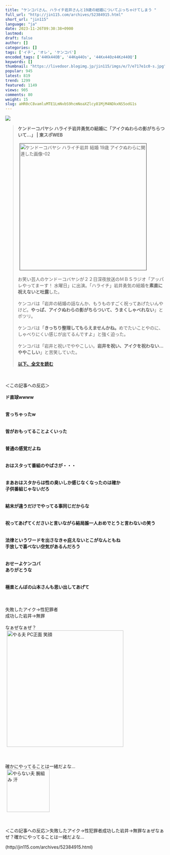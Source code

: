 ```yaml
---
title: "ケンコバさん、ハライチ岩井さんと19歳の結婚についてぶっちゃけてしまう "
full_url: "http://jin115.com/archives/52384915.html"
short_url: "jin115"
language: "ja"
date: 2023-11-26T09:30:38+0900
lastmod: 
draft: false
author: []
categories: []
tags: ['イチ', 'オレ', 'ケンコバ']
encoded_tags: ['44Kk44OB', '44Kq44Os', '44Kx44Oz44Kz44OQ']
keywords: []
thumbnail: "https://livedoor.blogimg.jp/jin115/imgs/e/7/e717e1c0-s.jpg"
popular: 945
latest: 819
trend: 1299
featured: 1149
views: 905
comments: 80
weight: 15
slug: aHR0cC8vamluMTE1LmNvbS9hcmNoaXZlcy81MjM4NDkxNS5odG1s
---
```


![](https://livedoor.blogimg.jp/jin115/imgs/e/7/e717e1c0-s.jpg)

<div><a name='more'></a> <blockquote><b>ケンドーコバヤシ ハライチ岩井勇気の結婚に「アイクぬわらの影がちらついて…」 | 東スポWEB </b><br> <br> <img src='https//livedoor.blogimg.jp/jin115/imgs/2/9/2926b343.png' width='400' border='1' hspace='5' class='pict' alt='ケンドーコバヤシ ハライチ岩井 結婚 19歳 アイクぬわらに関連した画像-02'><br> <br> お笑い芸人のケンドーコバヤシが２２日深夜放送のＭＢＳラジオ「アッパレやってまーす！ 水曜日」に出演。「ハライチ」岩井勇気の結婚を<b>素直に祝えないと吐露</b>した。<br> <br> ケンコバは「岩井の結婚の話なんか、もうものすごく祝ってあげたいんやけど。<b>やっぱ、アイクぬわらの影がちらついて、うまくしゃべれない</b>」とポツリ。<br> <br> ケンコバは「<b>きっちり整理してもらえませんかね。</b>めでたいことやのに、しゃべりにくい感じが出てるんですよ」と強く迫った。<br> <br> ケンコバは「岩井と祝いでややこしい。<b>岩井を祝い、アイクを祝わない…ややこしい</b>」と苦笑していた。<br> <br> <a href='https//www.tokyo-sports.co.jp/articles/-/283768' target='_blank'><b>以下、全文を読む</b></a></blockquote><br> <br> ＜この記事への反応＞<br> <br> <b>ド直球wwww</b><br> <br> <br> <b>言っちゃったw</b><br> <br> <br> <b>皆がおもってることよくいった </b><br> <br> <br> <b>普通の感覚だよね</b><br> <br> <br> <b>おはスタって番組のやばさが・・・</b><br> <br> <br> <b>まあおはスタからは性の臭いしか感じなくなったのは確か<br> 子供番組じゃないだろ</b><br> <br> <br> <b>結末が違うだけでやってる事同じだからな</b><br> <br> <br> <b>祝ってあげてくださいと言いながら結局誰一人おめでとうと言わないの笑う</b><br> <br> <br> <b>法律というワードを出さなきゃ庇えないとこがなんともね<br> 手放しで喜べない空気があるんだろう</b><br> <br> <br> <b>おせーよケンコバ<br> ありがとうな</b><br> <br> <br> <b>極楽とんぼの山本さんも思い出してあげて</b><br> <br> <br> <br> 失敗したアイク→性犯罪者<br> 成功した岩井→無罪<br> <br> なぁぜなぁぜ？<br> <img src='https//livedoor.blogimg.jp/jin115/imgs/2/7/27833c1c.gif' alt='やる夫 PC正面 笑顔' width='368' border='0' hspace='5' class='pict'><br> <br> <br> <br> 確かにやってることは一緒だよな…<br> <img src='https//livedoor.blogimg.jp/jin115/imgs/0/4/04ee80e6.gif' alt='やらない夫 腕組み 汗' width='135' border='0' hspace='5' class='pict'><br> <br> <br> <p>＜この記事への反応＞失敗したアイク→性犯罪者成功した岩井→無罪なぁぜなぁぜ？確かにやってることは一緒だよな…</p></div>

(http//jin115.com/archives/52384915.html)
